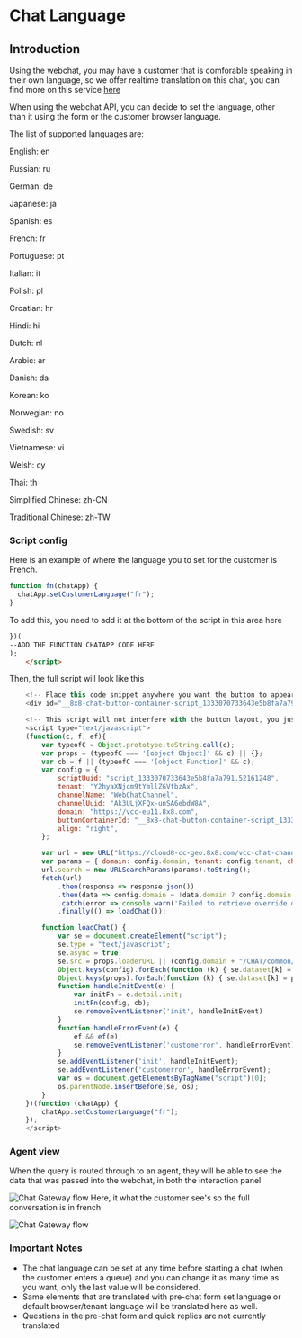 # Chat Language

## Introduction

Using the webchat, you may have a customer that is comforable speaking in their own language, so we offer realtime translation on this chat, you can find more on this service [here](https://docs.8x8.com/8x8WebHelp/contact-center/agent-workspace/Content/aw/handle-multilingual-chats.htm)

When using the webchat API, you can decide to set the language, other than it using the form or the customer browser language.

The list of supported languages are:  

English: en  

Russian: ru  

German: de  

Japanese: ja  

Spanish: es  

French: fr  

Portuguese: pt  

Italian: it  

Polish: pl  

Croatian: hr  

Hindi: hi  

Dutch: nl  

Arabic: ar  

Danish: da  

Korean: ko  

Norwegian: no  

Swedish: sv  

Vietnamese: vi  

Welsh: cy  

Thai: th  

Simplified Chinese: zh-CN  

Traditional Chinese: zh-TW

### Script config

Here is an example of where the language you to set for the customer is French.

```javascript
function fn(chatApp) {
  chatApp.setCustomerLanguage("fr"); 
}
```

To add this, you need to add it at the bottom of the script in this area here

```html
})(  
--ADD THE FUNCTION CHATAPP CODE HERE  
);  
    </script>
```

Then, the full script will look like this

```javascript
    <!-- Place this code snippet anywhere you want the button to appear in your page. If no button has been configured in the chat script, it will not show up nor take any space. -->
    <div id="__8x8-chat-button-container-script_1333070733643e5b8fa7a791.52161248"></div>

    <!-- This script will not interfere with the button layout, you just need to include it in the same page. It must also be within the <body> section of the page, preferably just before the ending tag. -->
    <script type="text/javascript">
    (function(c, f, ef){
        var typeofC = Object.prototype.toString.call(c);
        var props = (typeofC === '[object Object]' && c) || {};
        var cb = f || (typeofC === '[object Function]' && c);
        var config = {
            scriptUuid: "script_1333070733643e5b8fa7a791.52161248",
            tenant: "Y2hyaXNjcm9tYmllZGVtbzAx",
            channelName: "WebChatChannel",
            channelUuid: "Ak3ULjXFQx-unSA6ebdW8A",
            domain: "https://vcc-eu11.8x8.com",
            buttonContainerId: "__8x8-chat-button-container-script_1333070733643e5b8fa7a791.52161248",
            align: "right",
        };

        var url = new URL("https://cloud8-cc-geo.8x8.com/vcc-chat-channels/public/webchat/discovery");
        var params = { domain: config.domain, tenant: config.tenant, channelUuid: config.channelUuid };
        url.search = new URLSearchParams(params).toString();
        fetch(url)
            .then(response => response.json())
            .then(data => config.domain = !data.domain ? config.domain : data.domain)
            .catch(error => console.warn('Failed to retrieve override domain, will continue using ', config.domain, error))
            .finally(() => loadChat());

        function loadChat() {
            var se = document.createElement("script");
            se.type = "text/javascript";
            se.async = true;
            se.src = props.loaderURL || (config.domain + "/CHAT/common/js/chatv3.js");
            Object.keys(config).forEach(function (k) { se.dataset[k] = config[k] });
            Object.keys(props).forEach(function (k) { se.dataset[k] = props[k] });
            function handleInitEvent(e) {
                var initFn = e.detail.init;
                initFn(config, cb);
                se.removeEventListener('init', handleInitEvent)
            }
            function handleErrorEvent(e) {
                ef && ef(e);
                se.removeEventListener('customerror', handleErrorEvent);
            }
            se.addEventListener('init', handleInitEvent);
            se.addEventListener('customerror', handleErrorEvent);
            var os = document.getElementsByTagName("script")[0];
            os.parentNode.insertBefore(se, os);
        }
    })(function (chatApp) {
        chatApp.setCustomerLanguage("fr");
    });
    </script>

```

### Agent view

When the query is routed through to an agent, they will be able to see the data that was passed into the webchat, in both the interaction panel

![Chat Gateway flow](../images/4ecdf7d0b8c0a0c8bbed9d94570493ba0c5a125d6c6d013e887ca87e5629e64d-Agent.png "Chat Gateway flow.jpg")
Here, it what the customer see's so the full conversation is in french

![Chat Gateway flow](../images/df3d03b1178d6797084eabe3944427d4ae8324ca6ee9016cf2ab398966fd2961-Customerchat.png "Chat Gateway flow.jpg")

### Important Notes

* The chat language can be set at any time before starting a chat (when the customer enters a queue) and you can change it as many time as you want, only the last value will be considered.
* Same elements that are translated with pre-chat form set language or default browser/tenant language will be translated here as well.
* Questions in the pre-chat form and quick replies are not currently translated
